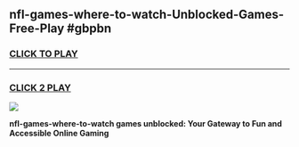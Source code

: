 
## nfl-games-where-to-watch-Unblocked-Games-Free-Play #gbpbn
<h3>
<a href="https://us.freeplayer.one?title=nfl-games-where-to-watch&ref=9M">CLICK TO PLAY</a></h3>
<hr>

<h3>
<a href="https://us.freeplayer.one?title=nfl-games-where-to-watch&ref=9M">CLICK 2 PLAY</a>
  
</h3>

<a href="https://us.freeplayer.one?title=nfl-games-where-to-watch&ref=9M"><img src="https://clearcache.store/games.png"></a>


**nfl-games-where-to-watch games unblocked: Your Gateway to Fun and Accessible Online Gaming**
